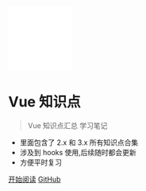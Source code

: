 <!-- _coverpage.md -->

![logo](logo/logo.png)

# Vue 知识点 <small></small>

> Vue 知识点汇总 学习笔记

- 里面包含了 2.x 和 3.x 所有知识点合集
- 涉及到 hooks 使用,后续随时都会更新
- 方便平时复习

[开始阅读](#快速开始)
[GitHub](https://github.com/worldtrigger/VueBasicStudyNotes)

<!-- [Get Started](https://www.baidu.com) -->
